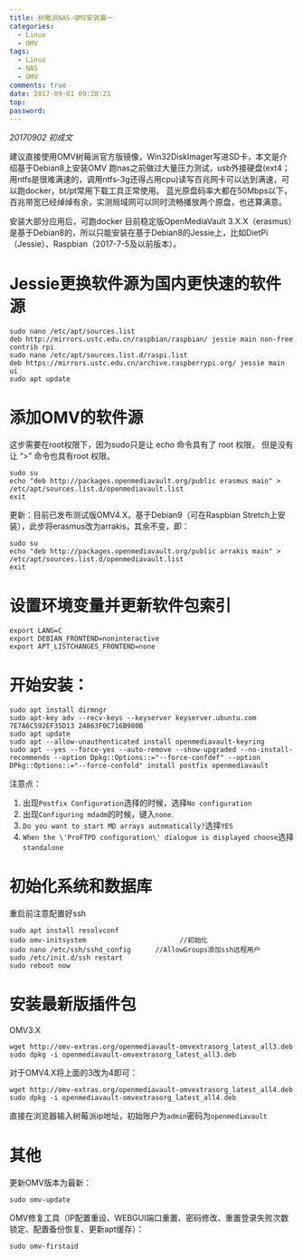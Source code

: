```yaml
---
title: 树莓派NAS-OMV安装篇一
categories:
  - Linux
  - OMV
tags:
  - Linux
  - NAS
  - OMV
comments: true
date: 2017-09-01 09:28:23
top:
password:
---
```

*20170902 初成文*

建议直接使用OMV树莓派官方版镜像，Win32DiskImager写进SD卡，本文是介绍基于Debian8上安装OMV
跑nas之前做过大量压力测试，usb外接硬盘(ext4；用ntfs是很难满速的，调用ntfs-3g还得占用cpu)读写百兆网卡可以达到满速，可以跑docker，bt/pt常用下载工具正常使用。
蓝光原盘码率大都在50Mbps以下，百兆带宽已经绰绰有余，实测局域网可以同时流畅播放两个原盘，也还算满意。

<!-- more -->

安装大部分应用后，可跑docker
目前稳定版OpenMediaVault 3.X.X（erasmus）是基于Debian8的，所以只能安装在基于Debian8的Jessie上，比如DietPi（Jessie）、Raspbian（2017-7-5及以前版本）。
# Jessie更换软件源为国内更快速的软件源

```
sudo nano /etc/apt/sources.list
deb http://mirrors.ustc.edu.cn/raspbian/raspbian/ jessie main non-free contrib rpi
sudo nano /etc/apt/sources.list.d/raspi.list
deb https://mirrors.ustc.edu.cn/archive.raspberrypi.org/ jessie main ui
sudo apt update
```
# 添加OMV的软件源
这步需要在root权限下，因为sudo只是让 echo 命令具有了 root 权限，
但是没有让 “>” 命令也具有root 权限。

```
sudo su
echo "deb http://packages.openmediavault.org/public erasmus main" > /etc/apt/sources.list.d/openmediavault.list
exit
```

更新：目前已发布测试版OMV4.X，基于Debian9（可在Raspbian Stretch上安装），此步将erasmus改为arrakis，其余不变，即：

```
sudo su
echo "deb http://packages.openmediavault.org/public arrakis main" > /etc/apt/sources.list.d/openmediavault.list
exit
```

# 设置环境变量并更新软件包索引

```
export LANG=C
export DEBIAN_FRONTEND=noninteractive
export APT_LISTCHANGES_FRONTEND=none
```

# 开始安装：

```
sudo apt install dirmngr
sudo apt-key adv --recv-keys --keyserver keyserver.ubuntu.com 7E7A6C592EF35D13 24863F0C716B980B
sudo apt update
sudo apt --allow-unauthenticated install openmediavault-keyring
sudo apt --yes --force-yes --auto-remove --show-upgraded --no-install-recommends --option Dpkg::Options::="--force-confdef" --option DPkg::Options::="--force-confold" install postfix openmediavault
```

注意点：
1. 出现`Postfix Configuration`选择的时候，选择`No configuration`
1. 出现`Configuring mdadm`的时候，键入`none`.
1. `Do you want to start MD arrays automatically?`选择`YES`
1. `When the \'ProFTPD configuration\' dialogue is displayed choose`选择`standalone`

# 初始化系统和数据库
重启前注意配置好ssh

```
sudo apt install resolvconf
sudo omv-initsystem                       //初始化
sudo nano /etc/ssh/sshd_config      //AllowGroups添加ssh远程用户
sudo /etc/init.d/ssh restart
sudo reboot now
```
# 安装最新版插件包

OMV3.X

```
wget http://omv-extras.org/openmediavault-omvextrasorg_latest_all3.deb
sudo dpkg -i openmediavault-omvextrasorg_latest_all3.deb
```

对于OMV4.X将上面的3改为4即可：

```
wget http://omv-extras.org/openmediavault-omvextrasorg_latest_all4.deb
sudo dpkg -i openmediavault-omvextrasorg_latest_all4.deb
```

直接在浏览器输入树莓派ip地址，初始账户为`admin`密码为`openmediavault`

# 其他

更新OMV版本为最新：

```
sudo omv-update
```

OMV修复工具（IP配置重设、WEBGUI端口重置、密码修改、重置登录失败次数锁定、配置备份恢复、更新apt缓存）：

```
sudo omv-firstaid
```
